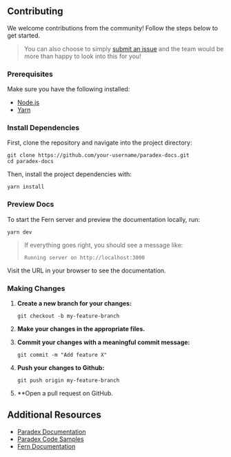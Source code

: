 ## Contributing

We welcome contributions from the community! Follow the steps below to get started.

> You can also choose to simply [submit an issue](https://github.com/tradeparadex/paradex-docs/issues/new/choose) and the team would be more than happy to look into this for you!

### Prerequisites

Make sure you have the following installed:
- [Node.js](https://nodejs.org/)
- [Yarn](https://yarnpkg.com/)

### Install Dependencies

First, clone the repository and navigate into the project directory:

```shell
git clone https://github.com/your-username/paradex-docs.git
cd paradex-docs
```

Then, install the project dependencies with:

```shell
yarn install
```

### Preview Docs

To start the Fern server and preview the documentation locally, run:

```shell
yarn dev
```

> If everything goes right, you should see a message like:
>
> ```plain
> Running server on http://localhost:3000
> ```

Visit the URL in your browser to see the documentation.

### Making Changes

1. **Create a new branch for your changes:**

    ```shell
    git checkout -b my-feature-branch
    ```

2. **Make your changes in the appropriate files.**

3. **Commit your changes with a meaningful commit message:**

    ```shell
    git commit -m "Add feature X"
    ```

4. **Push your changes to Github:**

    ```shell
    git push origin my-feature-branch
    ```

5. **Open a pull request on GitHub.

## Additional Resources
- [Paradex Documentation](https://docs.paradex.trade)
- [Paradex Code Samples](https://github.com/tradeparadex/code-samples)
- [Fern Documentation](https://buildwithfern.com/docs)